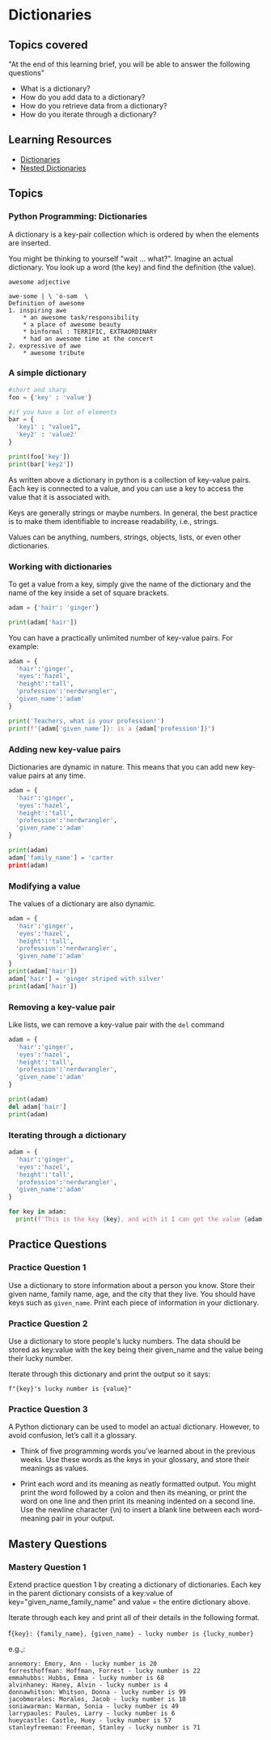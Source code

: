 # Dictionaries

## Topics covered

"At the end of this learning brief, you will be able to answer the following questions"

* What is a dictionary?
* How do you add data to a dictionary?
* How do you retrieve data from a dictionary?
* How do you iterate through a dictionary?

## Learning Resources

* [Dictionaries](https://www.programiz.com/python-programming/dictionary)
* [Nested Dictionaries](https://www.programiz.com/python-programming/nested-dictionary)

## Topics

### Python Programming: Dictionaries

A dictionary is a key-pair collection which is ordered by when the elements are inserted. 

You might be thinking to yourself "wait ... what?".  Imagine an actual dictionary. You look up a word (the key) and find the definition (the value). 

```
awesome adjective

awe·​some | \ ˈȯ-səm  \
Definition of awesome
1. inspiring awe
    * an awesome task/responsibility
    * a place of awesome beauty
    * binformal : TERRIFIC, EXTRAORDINARY
    * had an awesome time at the concert
2. expressive of awe
    * awesome tribute
```

### A simple dictionary

```python
#short and sharp
foo = {'key' : 'value'}

#if you have a lot of elements
bar = {
  'key1' : "value1",
  'key2' : 'value2'
}

print(foo['key'])
print(bar['key2'])

```
As written above a dictionary in python is a collection of key-value pairs. Each key is connected to a value, and you can use a key to access the value that it is associated with. 

Keys are generally strings or maybe numbers. In general, the best practice is to make them identifiable to increase readability, i.e., strings. 

Values can be anything, numbers, strings, objects, lists, or even other dictionaries.

### Working with dictionaries

To get a value from a key, simply give the name of the dictionary and the name of the key inside a set of square brackets.

```python
adam = {'hair': 'ginger'}

print(adam['hair'])
```

You can have a practically unlimited number of key-value pairs. For example: 

```python
adam = {
  'hair':'ginger',
  'eyes':'hazel',
  'height':'tall',
  'profession':'nerdwrangler',
  'given_name':'adam'
}

print('Teachers, what is your profession!')
print(f"{adam['given_name']}: is a {adam['profession']}")
```

### Adding new key-value pairs

Dictionaries are dynamic in nature. This means that you can add new key-value pairs at any time. 

```python
adam = {
  'hair':'ginger',
  'eyes':'hazel',
  'height':'tall',
  'profession':'nerdwrangler',
  'given_name':'adam'
}

print(adam)
adam['family_name'] = 'carter
print(adam)
```

### Modifying a value 
The values of a dictionary are also dynamic. 
```python
adam = {
  'hair':'ginger',
  'eyes':'hazel',
  'height':'tall',
  'profession':'nerdwrangler',
  'given_name':'adam'
}
print(adam['hair'])
adam['hair'] = 'ginger striped with silver'
print(adam['hair'])
```

### Removing a key-value pair
Like lists, we can remove a key-value pair with the `del` command
```python
adam = {
  'hair':'ginger',
  'eyes':'hazel',
  'height':'tall',
  'profession':'nerdwrangler',
  'given_name':'adam'
}

print(adam)
del adam['hair']
print(adam)
```

### Iterating through a dictionary

```python
adam = {
  'hair':'ginger',
  'eyes':'hazel',
  'height':'tall',
  'profession':'nerdwrangler',
  'given_name':'adam'
}

for key in adam:
  print(f'This is the key {key}, and with it I can get the value {adam[key]})
```

## Practice Questions

### Practice Question 1

Use a dictionary to store information about a person you know. Store their given name, family name, age, and the city that they live. You should have keys such as `given_name`. Print each piece of information in your dictionary. 

### Practice Question 2

Use a dictionary to store people's lucky numbers. The data should be stored as key:value with the key being their given_name and the value being their lucky number. 

Iterate through this dictionary and print the output so it says:

`f"{key}'s lucky number is {value}"`

### Practice Question 3

A Python dictionary can be used to model an actual dictionary.
However, to avoid confusion, let’s call it a glossary.

* Think of five programming words you’ve learned about in the previous
weeks. Use these words as the keys in your glossary, and store their
meanings as values.

* Print each word and its meaning as neatly formatted output. You might
print the word followed by a colon and then its meaning, or print the word
on one line and then print its meaning indented on a second line. Use the
newline character (\n) to insert a blank line between each word-meaning
pair in your output.

## Mastery Questions

### Mastery Question 1

Extend practice question 1 by creating a dictionary of dictionaries. Each key in the parent dictionary consists of a key:value of key="given_name_family_name" and value = the entire dictionary above. 

Iterate through each key and print all of their details in the following format. 

f`{key}: {family_name}, {given_name} - lucky number is {lucky_number}`

e.g.,:

```text
annemory: Emory, Ann - lucky number is 20
forresthoffman: Hoffman, Forrest - lucky number is 22
emmahubbs: Hubbs, Emma - lucky number is 68
alvinhaney: Haney, Alvin - lucky number is 4
donnawhitson: Whitson, Donna - lucky number is 99
jacobmorales: Morales, Jacob - lucky number is 10
soniawarman: Warman, Sonia - lucky number is 49
larrypaules: Paules, Larry - lucky number is 6
hueycastle: Castle, Huey - lucky number is 57
stanleyfreeman: Freeman, Stanley - lucky number is 71
```
